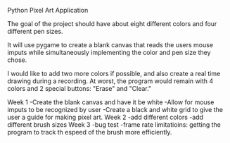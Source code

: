 Python Pixel Art Application

The goal of the project should have about eight different colors 
and four different pen sizes. 

It will use pygame to create a blank canvas that reads the users mouse imputs
while simultaneously implementing the color and pen size they chose.

I would like to add two more colors if possible, and also create a real time drawing during a recording.
At worst, the program would remain with 4 colors and 2 special buttons: "Erase" and "Clear."

Week 1
        -Create the blank canvas and have it be white
        -Allow for mouse imputs to be recognized by user
        -Create a black and white grid to give the user a guide for making pixel art.
Week 2 
        -add different colors 
        -add different brush sizes
Week 3
        -bug test
        -frame rate limitatioins: getting the program to track th espeed of the brush more efficiently. 
